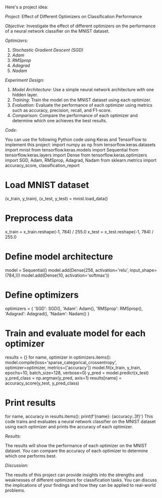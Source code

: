 Here's a project idea:

*Project:* Effect of Different Optimizers on Classification Performance

*Objective:* Investigate the effect of different optimizers on the performance of a neural network classifier on the MNIST dataset.

*Optimizers:*

1. *Stochastic Gradient Descent (SGD)*
2. *Adam*
3. *RMSprop*
4. *Adagrad*
5. *Nadam*

*Experiment Design:*

1. *Model Architecture:* Use a simple neural network architecture with one hidden layer.
2. *Training:* Train the model on the MNIST dataset using each optimizer.
3. *Evaluation:* Evaluate the performance of each optimizer using metrics such as accuracy, precision, recall, and F1-score.
4. *Comparison:* Compare the performance of each optimizer and determine which one achieves the best results.

*Code:*

You can use the following Python code using Keras and TensorFlow to implement this project:
import numpy as np
from tensorflow.keras.datasets import mnist
from tensorflow.keras.models import Sequential
from tensorflow.keras.layers import Dense
from tensorflow.keras.optimizers import SGD, Adam, RMSprop, Adagrad, Nadam
from sklearn.metrics import accuracy_score, classification_report

# Load MNIST dataset
(x_train, y_train), (x_test, y_test) = mnist.load_data()

# Preprocess data
x_train = x_train.reshape(-1, 784) / 255.0
x_test = x_test.reshape(-1, 784) / 255.0

# Define model architecture
model = Sequential()
model.add(Dense(256, activation='relu', input_shape=(784,)))
model.add(Dense(10, activation='softmax'))

# Define optimizers
optimizers = {
    'SGD': SGD(),
    'Adam': Adam(),
    'RMSprop': RMSprop(),
    'Adagrad': Adagrad(),
    'Nadam': Nadam()
}

# Train and evaluate model for each optimizer
results = {}
for name, optimizer in optimizers.items():
    model.compile(loss='sparse_categorical_crossentropy', optimizer=optimizer, metrics=['accuracy'])
    model.fit(x_train, y_train, epochs=10, batch_size=128, verbose=0)
    y_pred = model.predict(x_test)
    y_pred_class = np.argmax(y_pred, axis=1)
    results[name] = accuracy_score(y_test, y_pred_class)

# Print results
for name, accuracy in results.items():
    print(f'{name}: {accuracy:.3f}')
This code trains and evaluates a neural network classifier on the MNIST dataset using each optimizer and prints the accuracy of each optimizer.

*Results:*

The results will show the performance of each optimizer on the MNIST dataset. You can compare the accuracy of each optimizer to determine which one performs best.

*Discussion:*

The results of this project can provide insights into the strengths and weaknesses of different optimizers for classification tasks. You can discuss the implications of your findings and how they can be applied to real-world problems.